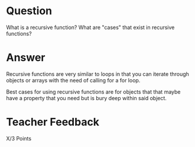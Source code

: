 # Question

What is a recursive function? What are "cases" that exist in recursive functions?

# Answer

Recursive functions are very similar to loops in that you can iterate through objects or arrays with the need of calling for a for loop. 

Best cases for using recursive functions are for objects that that maybe have a property that you need but is bury deep within said object.

# Teacher Feedback

X/3 Points